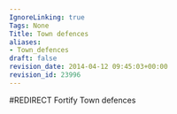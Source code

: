 ```yaml
---
IgnoreLinking: true
Tags: None
Title: Town defences
aliases:
- Town_defences
draft: false
revision_date: 2014-04-12 09:45:03+00:00
revision_id: 23996
---
```


#REDIRECT Fortify Town defences
